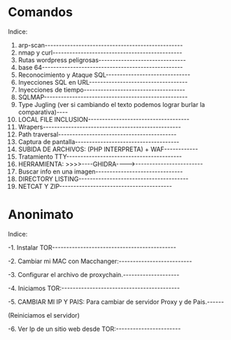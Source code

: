 # Comandos
Indice:

1. arp-scan-------------------------------------------------
2. nmap y curl----------------------------------------------
3. Rutas wordpress peligrosas-------------------------------
4. base 64--------------------------------------------------
5. Reconocimiento y Ataque SQL------------------------------
6. Inyecciones SQL en URL-----------------------------------
7. Inyecciones de tiempo------------------------------------
8. SQLMAP---------------------------------------------------
9. Type Jugling (ver si cambiando el texto podemos lograr burlar la comparativa)----
10. LOCAL FILE INCLUSION------------------------------------
11. Wrapers-------------------------------------------------
12. Path traversal------------------------------------------
13. Captura de pantalla-------------------------------------
14. SUBIDA DE ARCHIVOS:   (PHP INTERPRETA) + WAF------------
15. Tratamiento TTY-----------------------------------------
16. HERRAMIENTA: >>>>----GHIDRA---->------------------------
17. Buscar info en una imagen-------------------------------
18. DIRECTORY LISTING---------------------------------------
19. NETCAT   Y   ZIP----------------------------------------

# Anonimato
Indice:

-1. Instalar TOR--------------------------------------------

-2. Cambiar mi MAC con Macchanger:--------------------------

-3. Configurar el archivo de proxychain.--------------------

-4. Iniciamos TOR:------------------------------------------

-5. CAMBIAR MI IP Y PAIS: Para cambiar de servidor Proxy y de Pais.------

(Reiniciamos el servidor)

-6. Ver Ip de un sitio web desde TOR:-----------------------
